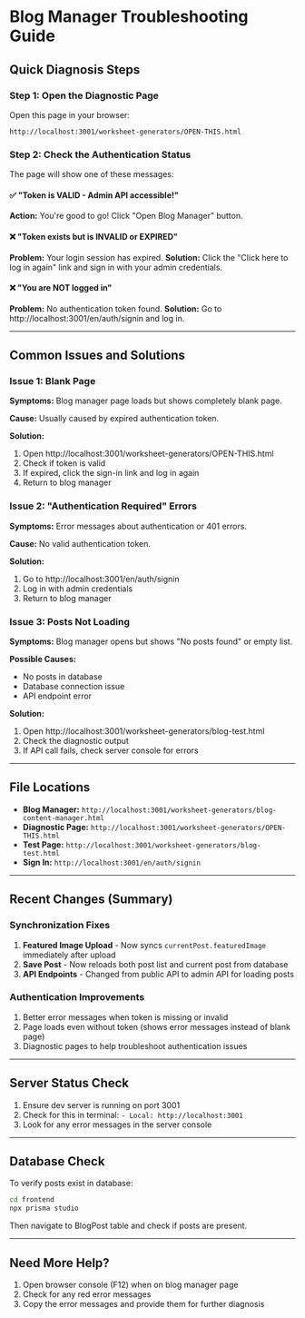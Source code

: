 # Blog Manager Troubleshooting Guide

## Quick Diagnosis Steps

### Step 1: Open the Diagnostic Page

Open this page in your browser:
```
http://localhost:3001/worksheet-generators/OPEN-THIS.html
```

### Step 2: Check the Authentication Status

The page will show one of these messages:

#### ✅ "Token is VALID - Admin API accessible!"
**Action:** You're good to go! Click "Open Blog Manager" button.

#### ❌ "Token exists but is INVALID or EXPIRED"
**Problem:** Your login session has expired.
**Solution:** Click the "Click here to log in again" link and sign in with your admin credentials.

#### ❌ "You are NOT logged in"
**Problem:** No authentication token found.
**Solution:** Go to http://localhost:3001/en/auth/signin and log in.

---

## Common Issues and Solutions

### Issue 1: Blank Page

**Symptoms:** Blog manager page loads but shows completely blank page.

**Cause:** Usually caused by expired authentication token.

**Solution:**
1. Open http://localhost:3001/worksheet-generators/OPEN-THIS.html
2. Check if token is valid
3. If expired, click the sign-in link and log in again
4. Return to blog manager

### Issue 2: "Authentication Required" Errors

**Symptoms:** Error messages about authentication or 401 errors.

**Cause:** No valid authentication token.

**Solution:**
1. Go to http://localhost:3001/en/auth/signin
2. Log in with admin credentials
3. Return to blog manager

### Issue 3: Posts Not Loading

**Symptoms:** Blog manager opens but shows "No posts found" or empty list.

**Possible Causes:**
- No posts in database
- Database connection issue
- API endpoint error

**Solution:**
1. Open http://localhost:3001/worksheet-generators/blog-test.html
2. Check the diagnostic output
3. If API call fails, check server console for errors

---

## File Locations

- **Blog Manager:** `http://localhost:3001/worksheet-generators/blog-content-manager.html`
- **Diagnostic Page:** `http://localhost:3001/worksheet-generators/OPEN-THIS.html`
- **Test Page:** `http://localhost:3001/worksheet-generators/blog-test.html`
- **Sign In:** `http://localhost:3001/en/auth/signin`

---

## Recent Changes (Summary)

### Synchronization Fixes
1. **Featured Image Upload** - Now syncs `currentPost.featuredImage` immediately after upload
2. **Save Post** - Now reloads both post list and current post from database
3. **API Endpoints** - Changed from public API to admin API for loading posts

### Authentication Improvements
1. Better error messages when token is missing or invalid
2. Page loads even without token (shows error messages instead of blank page)
3. Diagnostic pages to help troubleshoot authentication issues

---

## Server Status Check

1. Ensure dev server is running on port 3001
2. Check for this in terminal: `- Local: http://localhost:3001`
3. Look for any error messages in the server console

---

## Database Check

To verify posts exist in database:
```bash
cd frontend
npx prisma studio
```

Then navigate to BlogPost table and check if posts are present.

---

## Need More Help?

1. Open browser console (F12) when on blog manager page
2. Check for any red error messages
3. Copy the error messages and provide them for further diagnosis
